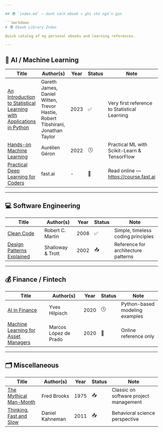 ```yaml
---

## 📚 `index.md` — danh sách ebook + ghi chú ngắn gọn

```markdown
# 📚 Ebook Library Index

Quick catalog of my personal ebooks and learning references.

---
```


## 🧠 AI / Machine Learning
| Title | Author(s) | Year | Status | Note |
|--------|------------|------|--------|------|
| [An Introduction to Statistical Learning with Applications in Python](ai-ml/An-Introduction-to-Statistical-Learning-with-Applications-in-Python.pdf) | Gareth James, Daniel Witten, Trevor Hastie, Robert Tibshirani, Jonathan Taylor | 2023 | ✅ | Very first reference to Statistical Learning |
| [Hands-on Machine Learning](ai-ml/HandsOnML-Geron.pdf) | Aurélien Géron | 2022 | 🕓 | Practical ML with Scikit-Learn & TensorFlow |
| [Practical Deep Learning for Coders](ai-ml/link-fastai.md) | fast.ai | - | 📎 | Read online — https://course.fast.ai |

---

## 💻 Software Engineering
| Title | Author(s) | Year | Status | Note |
|--------|------------|------|--------|------|
| [Clean Code](software-engineering/CleanCode.pdf) | Robert C. Martin | 2008 | ✅ | Simple, timeless coding principles |
| [Design Patterns Explained](software-engineering/DesignPatterns.pdf) | Shalloway & Trott | 2002 | 📥 | Reference for architecture patterns |

---

## 💰 Finance / Fintech
| Title | Author(s) | Year | Status | Note |
|--------|------------|------|--------|------|
| [AI in Finance](finance-tech/AI-in-Finance.pdf) | Yves Hilpisch | 2020 | 🕓 | Python-based modeling examples |
| [Machine Learning for Asset Managers](finance-tech/link-machine-learning-for-asset-managers.md) | Marcos López de Prado | 2020 | 📎 | Online reference only |

---

## 🗂️ Miscellaneous
| Title | Author(s) | Year | Status | Note |
|--------|------------|------|--------|------|
| [The Mythical Man-Month](misc/) | Fred Brooks | 1975 | 📥 | Classic on software project management |
| [Thinking, Fast and Slow](misc/) | Daniel Kahneman | 2011 | 📥 | Behavioral science perspective |